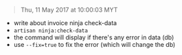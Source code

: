 > Thu, 11 May 2017 at 10:00:03 MYT

- write about invoice ninja check-data
- `artisan ninja:check-data`
- the command will display if there's any error in data (db)
- use `--fix=true` to fix the error (which will change the db)
